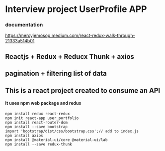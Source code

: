 # Interview project UserProfile APP
### documentation
https://mercyjemosop.medium.com/react-redux-walk-through-21333a514b01
## Reactjs + Redux + Reducx Thunk + axios
## pagination + filtering list of data
## This is a react project created to consume an API
#### It uses npm web package and redux
```
npm install redux react-redux
npm init react-app user_portfolio
npm install react-router-dom 
npm install --save bootstrap 
import 'bootstrap/dist/css/bootstrap.css';// add to index.js
npm install axios
npm install @material-ui/core @material-ui/lab
npm install --save redux-thunk
 ```
